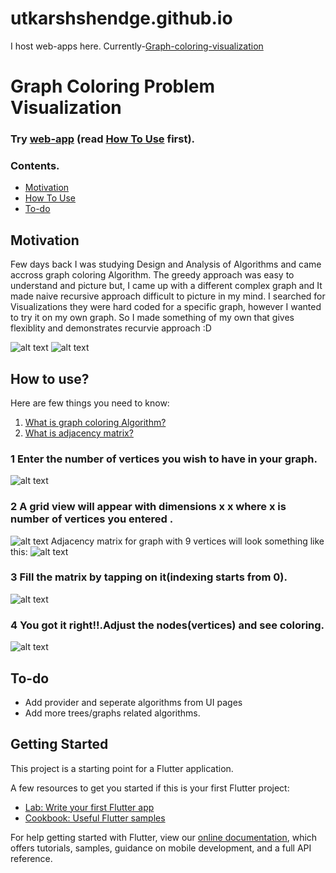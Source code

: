 # utkarshshendge.github.io
I host web-apps here.
Currently-[Graph-coloring-visualization](https://github.com/utkarshshendge/Flutter-Graph-coloring-visualization)

# Graph Coloring Problem Visualization

### Try  [web-app](https://utkarshshendge.github.io/#/) (read [How To Use](#how-to-use) first).
### Contents.
* [Motivation](#motivation)
* [How To Use](#how-to-use)
* [To-do](#to-do)

## Motivation
Few days back I was studying Design and Analysis of Algorithms and came accross graph coloring Algorithm.
The greedy approach was easy to understand and picture but, I came up with a different complex graph and It made naive recursive approach difficult to picture in my mind.
I searched for Visualizations they were hard coded for a specific graph, however I wanted to try it on my own graph.
So I made something of my own that gives flexiblity and demonstrates recurvie approach :D 


![alt text](https://user-images.githubusercontent.com/57677520/107778845-934a1980-6d6a-11eb-9643-77ad52520bf7.png)
![alt text](https://user-images.githubusercontent.com/57677520/107778830-8f1dfc00-6d6a-11eb-8b67-660af5ec1a34.png)

 

## How to use?
Here are few things you need to know:
1. [What is graph coloring Algorithm?](https://www.geeksforgeeks.org/graph-coloring-applications/)
1. [What is adjacency matrix?](https://www.geeksforgeeks.org/graph-and-its-representations/)

### 1 Enter the number of vertices you wish to have in your graph.
![alt text](https://user-images.githubusercontent.com/57677520/107778845-934a1980-6d6a-11eb-9643-77ad52520bf7.png)

### 2 A grid view will appear with dimensions x x where x is number of vertices you entered .
![alt text](https://user-images.githubusercontent.com/57677520/107778845-934a1980-6d6a-11eb-9643-77ad52520bf7.png)
  Adjacency matrix for graph with 9 vertices will look something like this:
![alt text](https://user-images.githubusercontent.com/57677520/107778892-a1983580-6d6a-11eb-87db-7e1e7fe54fef.png)

### 3 Fill the matrix by tapping on it(indexing starts from 0).
![alt text](https://user-images.githubusercontent.com/57677520/107778884-9e04ae80-6d6a-11eb-871f-99e28892a595.png)

### 4 You got it right!!.Adjust the nodes(vertices) and see coloring.
![alt text](https://user-images.githubusercontent.com/57677520/107778830-8f1dfc00-6d6a-11eb-8b67-660af5ec1a34.png)

## To-do
* Add provider and seperate algorithms from UI pages
* Add more trees/graphs related algorithms.


## Getting Started

This project is a starting point for a Flutter application.

A few resources to get you started if this is your first Flutter project:

- [Lab: Write your first Flutter app](https://flutter.dev/docs/get-started/codelab)
- [Cookbook: Useful Flutter samples](https://flutter.dev/docs/cookbook)

For help getting started with Flutter, view our
[online documentation](https://flutter.dev/docs), which offers tutorials,
samples, guidance on mobile development, and a full API reference.

